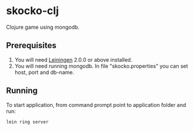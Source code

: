 # skocko-clj

Clojure game using mongodb.

## Prerequisites

1) You will need [Leiningen][] 2.0.0 or above installed.
2) You will need running mongodb. In file "skocko.properties" you 
    can set host, port and db-name.

[leiningen]: https://github.com/technomancy/leiningen

## Running

To start application, from command prompt point to application folder
 and run:

    lein ring server
